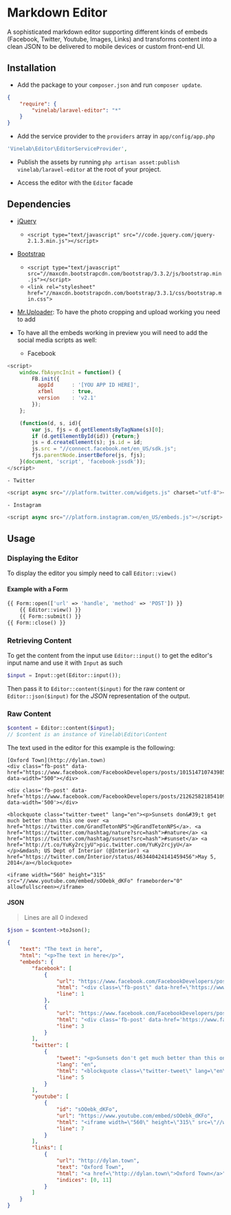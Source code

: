 # Markdown Editor

A sophisticated markdown editor supporting different kinds of embeds (Facebook, Twitter, Youtube, Images, Links)
and transforms content into a clean JSON to be delivered to mobile devices or custom front-end UI.

## Installation

- Add the package to your `composer.json` and run `composer update`.

```json
{
    "require": {
        "vinelab/laravel-editor": "*"
    }
}
```

- Add the service provider to the `providers` array in `app/config/app.php`

```php
'Vinelab\Editor\EditorServiceProvider',
```

- Publish the assets by running `php artisan asset:publish vinelab/laravel-editor` at the root of your project.

- Access the editor with the `Editor` facade

## Dependencies

- [jQuery](http://jquery.com)
    - `<script type="text/javascript" src="//code.jquery.com/jquery-2.1.3.min.js"></script>`
- [Bootstrap](http://getbootstrap.com)
    - `<script type="text/javascript" src="//maxcdn.bootstrapcdn.com/bootstrap/3.3.2/js/bootstrap.min.js"></script>`
    - `<link rel="stylesheet" href="//maxcdn.bootstrapcdn.com/bootstrap/3.3.1/css/bootstrap.min.css">`

- [Mr.Uploader](http://github.com/vinelab/mr-uploader): To have the photo cropping and upload working you need to add

- To have all the embeds working in preview you will need to add the social media scripts as well:
    - Facebook
```javascript
<script>
    window.fbAsyncInit = function() {
        FB.init({
          appId      : '[YOU APP ID HERE]',
          xfbml      : true,
          version    : 'v2.1'
        });
    };

    (function(d, s, id){
        var js, fjs = d.getElementsByTagName(s)[0];
        if (d.getElementById(id)) {return;}
        js = d.createElement(s); js.id = id;
        js.src = "//connect.facebook.net/en_US/sdk.js";
        fjs.parentNode.insertBefore(js, fjs);
    }(document, 'script', 'facebook-jssdk'));
</script>
```
    - Twitter
```javascript
<script async src="//platform.twitter.com/widgets.js" charset="utf-8"></script>
```
    - Instagram
```javascript
<script async src="//platform.instagram.com/en_US/embeds.js"></script>
```

## Usage

### Displaying the Editor

To display the editor you simply need to call `Editor::view()`

#### Example with a Form

```php
{{ Form::open(['url' => 'handle', 'method' => 'POST']) }}
    {{ Editor::view() }}
    {{ Form::submit() }}
{{ Form::close() }}
```

### Retrieving Content

To get the content from the input use `Editor::input()` to get the editor's input name and use it with `Input`
as such

```php
$input = Input::get(Editor::input());
```

Then pass it to `Editor::content($input)` for the raw content or `Editor::json($input)` for the *JSON* representation
of the output.

### Raw Content

```php
$content = Editor::content($input);
// $content is an instance of Vinelab\Editor\Content

```

The text used in the editor for this example is the following:

```
[Oxford Town](http://dylan.town)
<div class="fb-post" data-href="https://www.facebook.com/FacebookDevelopers/posts/10151471074398553" data-width="500"></div>

<div class='fb-post' data-href='https://www.facebook.com/FacebookDevelopers/posts/212625821854109664' data-width='500'></div>

<blockquote class="twitter-tweet" lang="en"><p>Sunsets don&#39;t get much better than this one over <a href="https://twitter.com/GrandTetonNPS">@GrandTetonNPS</a>. <a href="https://twitter.com/hashtag/nature?src=hash">#nature</a> <a href="https://twitter.com/hashtag/sunset?src=hash">#sunset</a> <a href="http://t.co/YuKy2rcjyU">pic.twitter.com/YuKy2rcjyU</a></p>&mdash; US Dept of Interior (@Interior) <a href="https://twitter.com/Interior/status/463440424141459456">May 5, 2014</a></blockquote>

<iframe width="560" height="315" src="//www.youtube.com/embed/sOOebk_dKFo" frameborder="0" allowfullscreen></iframe>
```

#### JSON

> Lines are all 0 indexed

```php
$json = $content->toJson();
```

```json
{
    "text": "The text in here",
    "html": "<p>The text in here</p>",
    "embeds": {
        "facebook": [
            {
                "url": "https://www.facebook.com/FacebookDevelopers/posts/10151471074398553",
                "html": "<div class=\"fb-post\" data-href=\"https://www.facebook.com/FacebookDevelopers/posts/10151471074398553\" data-width=\"500\"></div>",
                "line": 1
            },
            {
                "url": "https://www.facebook.com/FacebookDevelopers/posts/212625821854109664",
                "html": "<div class='fb-post' data-href='https://www.facebook.com/FacebookDevelopers/posts/212625821854109664' data-width='500'></div>",
                "line": 3
            }
        ],
        "twitter": [
            {
                "tweet": "<p>Sunsets don't get much better than this one over <a href=\"https://twitter.com/GrandTetonNPS\">@GrandTetonNPS</a>. <a href=\"https://twitter.com/hashtag/nature?src=hash\">#nature</a> <a href=\"https://twitter.com/hashtag/sunset?src=hash\">#sunset</a> <a href=\"http://t.co/YuKy2rcjyU\">pic.twitter.com/YuKy2rcjyU</a></p>— US Dept of Interior (@Interior) <a href=\"https://twitter.com/Interior/status/463440424141459456\">May 5, 2014</a>",
                "lang": "en",
                "html": "<blockquote class=\"twitter-tweet\" lang=\"en\"><p>Sunsets don&#39;t get much better than this one over <a href=\"https://twitter.com/GrandTetonNPS\">@GrandTetonNPS</a>. <a href=\"https://twitter.com/hashtag/nature?src=hash\">#nature</a> <a href=\"https://twitter.com/hashtag/sunset?src=hash\">#sunset</a> <a href=\"http://t.co/YuKy2rcjyU\">pic.twitter.com/YuKy2rcjyU</a></p>&mdash; US Dept of Interior (@Interior) <a href=\"https://twitter.com/Interior/status/463440424141459456\">May 5, 2014</a></blockquote>",
                "line": 5
            }
        ],
        "youtube": [
            {
                "id": "sOOebk_dKFo",
                "url": "https://www.youtube.com/embed/sOOebk_dKFo",
                "html": "<iframe width=\"560\" height=\"315\" src=\"//www.youtube.com/embed/sOOebk_dKFo\" frameborder=\"0\" allowfullscreen></iframe>",
                "line": 7
            }
        ],
        "links": [
            {
                "url": "http://dylan.town",
                "text": "Oxford Town",
                "html": "<a href=\"http://dylan.town\">Oxford Town</a>",
                "indices": [0, 11]
            }
        ]
    }
}
```

